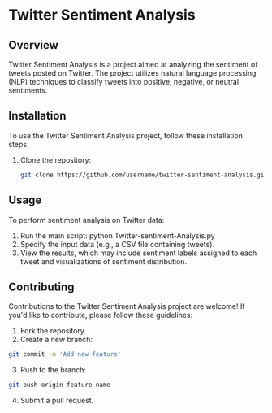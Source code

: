 # Twitter Sentiment Analysis

## Overview
Twitter Sentiment Analysis is a project aimed at analyzing the sentiment of tweets posted on Twitter. The project utilizes natural language processing (NLP) techniques to classify tweets into positive, negative, or neutral sentiments.

## Installation
To use the Twitter Sentiment Analysis project, follow these installation steps:

1. Clone the repository:
   ```bash
   git clone https://github.com/username/twitter-sentiment-analysis.git
    ```

## Usage
To perform sentiment analysis on Twitter data:
1) Run the main script:
     python Twitter-sentiment-Analysis.py
2) Specify the input data (e.g., a CSV file containing tweets).
3) View the results, which may include sentiment labels assigned to each tweet and visualizations of sentiment distribution.

## Contributing
Contributions to the Twitter Sentiment Analysis project are welcome! If you'd like to contribute, please follow these guidelines:

1) Fork the repository.
2) Create a new branch:
```bash
git commit -m 'Add new feature'
```
3) Push to the branch:
```bash
git push origin feature-name
```
4) Submit a pull request.
